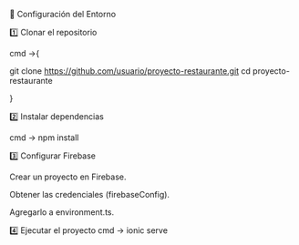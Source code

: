 🔧 Configuración del Entorno

1️⃣ Clonar el repositorio

cmd ->{

  git clone https://github.com/usuario/proyecto-restaurante.git
  cd proyecto-restaurante

}

2️⃣ Instalar dependencias

cmd -> npm install

3️⃣ Configurar Firebase

Crear un proyecto en Firebase.

Obtener las credenciales (firebaseConfig).

Agregarlo a environment.ts.

4️⃣ Ejecutar el proyecto
  cmd -> ionic serve